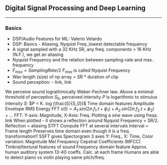 ## Digital Signal Processing and Deep Learning
--------------------------------------------------------

### Basics
- DSP/Audio Features for ML: Valerio Velardo
- DSP: Basics - Aliasing, Nyquist Freq.,lowest detectable frequency
- A signal sampled with a 32 KHz SR, any freq. components > 16 KHz (N.F.), we get an aliasing
- Nyquist Frequency and the relation between sampling-rate and max. frequency
- $F_{max} = Sampling Rate/2$
  $F_{max}$ is called Nyquist Frequency
- Wav length (size) of np array = SR * duration of clip
- Sound perception: - link, link

We perceive sound lograthimically
Weber-Fechner law: Above a minimal threshold of perception $S_0$, perceived intensity $P$ is logarithmic to stimulus intensity $S$: $P = K. log (\frac{S}{S_0})$
Time domain features
Amplitude Envelope
RMS Energy
FFT
$s(t) = A_1.sin(2\pi.f_1.t + \phi_1) + A_2.sin(2\pi.f_2.t + \phi_2) + \ldots{}$
FFT: Y-axis: Magnitude, X-Axis: Freq.
Plotting a sine wave using freqs. link
When plotted - it shows a reflection around Nyquist Frequency = SR/2.
Reflection = aliasing
STFT
Compute FFT at several intervals
Interval = Frame length
Preserves time domain even though it is a freq. transformation!!
SSFT gives Spectorgram
3 axes
Y: Freq., X: Time, Color variation: Magnitude
Mel Frequency Cepstral Coefficients (MFCC)
Timbral/textural features of sound
Frequency domain feature
Approx. human auditory system
13-40 coeffs.
Calc. at each frame
Humans are able to detect piano vs violin playing same pitch/freq.
